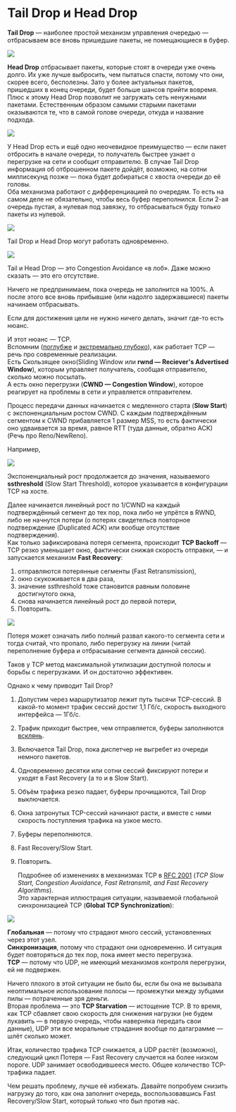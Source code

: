 # Tail Drop и Head Drop

**Tail Drop** — наиболее простой механизм управления очередью — отбрасываем все вновь пришедшие пакеты, не помещающиеся в буфер.

![](../../.gitbook/assets/image-34.png)

**Head Drop** отбрасывает пакеты, которые стоят в очереди уже очень долго. Их уже лучше выбросить, чем пытаться спасти, потому что они, скорее всего, бесполезны. Зато у более актуальных пакетов, пришедших в конец очереди, будет больше шансов прийти вовремя. Плюс к этому Head Drop позволит не загружать сеть ненужными пакетами. Естественным образом самыми старыми пакетами оказываются те, что в самой голове очереди, откуда и название подхода.

![](../../.gitbook/assets/image-188.png)

У Head Drop есть и ещё одно неочевидное преимущество — если пакет отбросить в начале очереди, то получатель быстрее узнает о перегрузке на сети и сообщит отправителю. В случае Tail Drop информация об отброшенном пакете дойдёт, возможно, на сотни миллисекунд позже — пока будет добираться с хвоста очереди до её головы.  
Оба механизма работают с дифференциацией по очередям. То есть на самом деле не обязательно, чтобы весь буфер переполнился. Если 2-ая очередь пустая, а нулевая под завязку, то отбрасываться буду только пакеты из нулевой.

![](../../.gitbook/assets/image-112.png)

Tail Drop и Head Drop могут работать одновременно.

![](../../.gitbook/assets/image-95.png)

Tail и Head Drop — это Congestion Avoidance «в лоб». Даже можно сказать — это его отсутствие.

Ничего не предпринимаем, пока очередь не заполнится на 100%. А после этого все вновь прибывшие \(или надолго задержавшиеся\) пакеты начинаем отбрасывать.

Если для достижения цели не нужно ничего делать, значит где-то есть нюанс.

И этот нюанс — TCP.  
Вспомним \([поглубже](http://linkmeup.ru/blog/300.html) и [экстремально глубоко](http://www.tcpipguide.com/free/index.htm)\), как работает TCP — речь про современные реализации.  
Есть Скользящее окно\(Sliding Window или **rwnd — Reciever's Advertised Window**\), которым управляет получатель, сообщая отправителю, сколько можно посылать.  
А есть окно перегрузки \(**CWND — Congestion Window**\), которое реагирует на проблемы в сети и управляется отправителем.

Процесс передачи данных начинается с медленного старта \(**Slow Start**\) с экспоненциальным ростом CWND. С каждым подтверждённым сегментом к CWND прибавляется 1 размер MSS, то есть фактически оно удваивается за время, равное RTT \(туда данные, обратно ACK\) \(Речь про Reno/NewReno\).

Например,

![](../../.gitbook/assets/image-184.png)

Экспоненциальный рост продолжается до значения, называемого **ssthreshold** \(Slow Start Threshold\), которое указывается в конфигурации TCP на хосте.

Далее начинается линейный рост по 1/CWND на каждый подтверждённый сегмент до тех пор, пока либо не упрётся в RWND, либо не начнутся потери \(о потерях свидетельсв повторное подтверждение \(Duplicated ACK\) или вообще отсутствие подтверждения\).  
Как только зафиксирована потеря сегмента, происходит **TCP Backoff** — TCP резко уменьшает окно, фактически снижая скорость отправки, — и запускается механизм **Fast Recovery**:

1. отправляются потерянные сегменты \(Fast Retransmission\),
2. окно скукоживается в два раза,
3. значение ssthreshold тоже становится равным половине достигнутого окна,
4. снова начинается линейный рост до первой потери,
5. Повторить.

![](../../.gitbook/assets/image-5.png)

Потеря может означать либо полный развал какого-то сегмента сети и тогда считай, что пропало, либо перегрузку на линии \(читай переполнение буфера и отбрасывание сегмента данной сессии\).

Таков у TCP метод максимальной утилизации доступной полосы и борьбы с перегрузками. И он достаточно эффективен.

Однако к чему приводит Tail Drop?

1. Допустим через маршрутизатор лежит путь тысячи TCP-сессий. В какой-то момент трафик сессий достиг 1,1 Гб/с, скорость выходного интерфейса — 1Гб/с.
2. Трафик приходит быстрее, чем отправляется, буферы заполняются [всклянь](https://dic.academic.ru/dic.nsf/efremova/149600/Всклень).
3. Включается Tail Drop, пока диспетчер не выгребет из очереди немного пакетов.
4. Одновременно десятки или сотни сессий фиксируют потери и уходят в Fast Recovery \(а то и в Slow Start\).
5. Объём трафика резко падает, буферы прочищаются, Tail Drop выключается.
6. Окна затронутых TCP-сессий начинают расти, и вместе с ними скорость поступления трафика на узкое место.
7. Буферы переполняются.
8. Fast Recovery/Slow Start.
9. Повторить.

   Подробнее об изменениях в механизмах TCP в [RFC 2001](https://tools.ietf.org/html/rfc2001) \(_TCP Slow Start, Congestion Avoidance, Fast Retransmit, and Fast Recovery Algorithms_\).  
   Это характерная иллюстрация ситуации, называемой глобальной синхронизацией TCP \(**Global TCP Synchronization**\):

![](../../.gitbook/assets/image-146.png)

**Глобальная** — потому что страдают много сессий, установленных через этот узел.  
**Синхронизация**, потому что страдают они одновременно. И ситуация будет повторяться до тех пор, пока имеет место перегрузка.  
**TCP** — потому что UDP, не имеющий механизмов контроля перегрузки, ей не подвержен.

Ничего плохого в этой ситуации не было бы, если бы она не вызывала неоптимальное использование полосы — промежутки между зубцами пилы — потраченные зря деньги.  
Вторая проблема — это **TCP Starvation** — истощение TCP. В то время, как TCP сбавляет свою скорость для снижения нагрузки \(не будем лукавить — в первую очередь, чтобы наверняка передать свои данные\), UDP эти все моральные страдания вообще по датаграмме — шлёт сколько может.

Итак, количество трафика TCP снижается, а UDP растёт \(возможно\), следующий цикл Потеря — Fast Recovery случается на более низком пороге. UDP занимает освободившееся место. Общее количество TCP-трафика падает.

Чем решать проблему, лучше её избежать. Давайте попробуем снизить нагрузку до того, как она заполнит очередь, воспользовавшись Fast Recovery/Slow Start, который только что был против нас.

